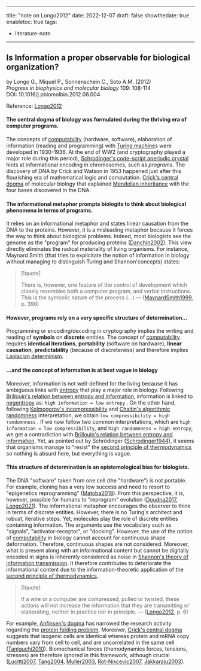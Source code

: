 
---
title: "note on Longo2012"
date: 2022-12-07
draft: false
showthedate: true
enabletoc: true
tags:
- literature-note
---

## **Is Information a proper observable for biological organization?**     
by Longo G., Miquel P., Sonnenschein C., Soto A.M. (2012)   
*Progress in biophysics and molecular biology* 109: 108-114      
DOI: 10.1016/j.pbiomolbio.2012.06.004

Reference: [Longo2012](reference/Longo2012.md)


#### The central dogma of biology was formulated during the thriving era of computer programs.
The concepts of [computability](concept/computability.md) (hardware, software), elaboration of information (reading and programming) with [Turing machine](concept/Turing%20machine.md)s were developed in 1930-1936. At the end of WW2 (and cryptography played a major role during this period), [Schrodinger's code-script aperiodic crystal](concept/Schrodinger's%20code-script%20aperiodic%20crystal.md) hints at informational encoding in chromosomes, such as *programs*. The discovery of DNA by Crick and Watson in 1953 happened just after this flourishing era of mathematical logic and computation. [Crick's central dogma](concept/Crick's%20central%20dogma.md) of molecular biology that explained [Mendelian inheritance](concept/Mendelian%20inheritance.md) with the four bases discovered in the DNA.


#### The informational metaphor prompts biologits to think about biological phenomena in terms of programs.
It relies on an informational metaphor and states linear causation from the DNA to the proteins. However, it is a misleading metaphor because it forces the way to think about biological problems. Indeed, most biologists see the genome as the "program" for producing proteins ([Danchin2002](reference/Danchin2002.md)). This view directly eliminates the radical materiality of living organisms. For instance, Maynard Smith (that tries to explicitate the notion of information in biology without managing to distinguish Turing and Shannon'concepts) states:

> [!quote] 
>
>There is, however, one feature of the control of development which closely resembles both a computer program, and verbal instructions. This is the symbolic nature of the process (...) —  ([MaynardSmith1999](reference/MaynardSmith1999.md), p. 398)  

#### However, programs rely on a very specific structure of determination...
Programming or encoding/decoding in cryptography implies the writing and reading of **symbols** on **discrete** entities. The concept of [computability](concept/computability.md) requires **identical iterations**,  **portability** (software on hardware), **linear causation**, **predictability** (because of discreteness) and therefore implies [Laplacian determinism](concept/Laplacian%20determinism.md). 


#### ...and the concept of information is at best vague in biology
Moreover, information is not well-defined for the living because it has ambiguous links with [entropy](definition/entropy.md) that play a major role in biology. Following [Brillouin's relation between entropy and information](concept/Brillouin's%20relation%20between%20entropy%20and%20information.md), information is linked to [negentropy](definition/negentropy.md) as:  `high information = low entropy` . On the other hand, following [Kolmogorov's incompressibility](concept/Kolmogorov's%20incompressibility.md) and [Chaitin's algorithmic randomness](concept/Chaitin's%20algorithmic%20randomness.md) interpretation, we obtain `low compressibility = high randomnness` . If we now follow two common interpretations, which are `high information = low compressibility`, and  `high randomnness = high entropy`,  we get a contradiction with [Brillouin's relation between entropy and information](concept/Brillouin's%20relation%20between%20entropy%20and%20information.md). Yet, as pointed out by Schrödinger ([Schrodinger1944](reference/Schrodinger1944.md)), it seems that organisms manage to "resist" the [second principle of thermodynamics](concept/second%20principle%20of%20thermodynamics.md) so nothing is absurd here, but everything is vague. 

#### This structure of determination is an epistemological bias for biologists.
The DNA "software" taken from one cell (the "hardware") is not portable. For example, cloning has a very low success and need to resort to "epigenetics reprogramming" ([Matoba2018](reference/Matoba2018.md)). From this perspective, it is, however, possible for humans to "reprogram" evolution ([Doudna2017](reference/Doudna2017.md), [Longo2021](reference/Longo2021.md)). The informational metaphor encourages the observer to think in terms of discrete entities. However, there is no Turing's architect and robust, iterative steps.  Yet, molecules play the role of discrete entities containing information. The arguments use the vocabulary such as "signals", "activator-receptor", or "docking".  However, the use of the notion of [computability](concept/computability.md) in biology cannot account for continuous shape deformation. Therefore, continuous shapes are not considered.  Moreover, what is present along with an informational content but cannot be digitally encoded in signs is inherently considered as noise in [Shannon's theory of information transmission](concept/Shannon's%20theory%20of%20information%20transmission.md).  It therefore contributes to deteriorate the informational content due to the information-theoretic application of the [second principle of thermodynamics](concept/second%20principle%20of%20thermodynamics.md). 

> [!quote] 
>
>If a wire or a computer are compressed, pulled or twisted, these actions will not increase the information that they are transmitting or elaborating, neither in practice nor in principle. —  ([Longo2012](reference/Longo2012.md), p. 6) 

 For example, [Anfinsen's dogma](concept/Anfinsen's%20dogma.md) has narrowed the research activity regarding the [protein folding problem](concept/protein%20folding%20problem.md). Moreover, [Crick's central dogma](concept/Crick's%20central%20dogma.md) suggests that isogenic cells are identical whereas protein and mRNA copy numbers vary from cell to cell, and are uncorrelated in the same cell ([Taniguchi2010](reference/Taniguchi2010.md)).  Biomechanical forces (themodynamics forces, tensions, stresses) are therefore ignored in this framework, although crucial ([Lucitti2007](reference/Lucitti2007.md), [Tang2004](reference/Tang2004.md), [Muller2003](reference/Muller2003.md), [Rot-Nikcevic2007](reference/Rot-Nikcevic2007.md), [Jakkaraju2003](reference/Jakkaraju2003.md)).  




